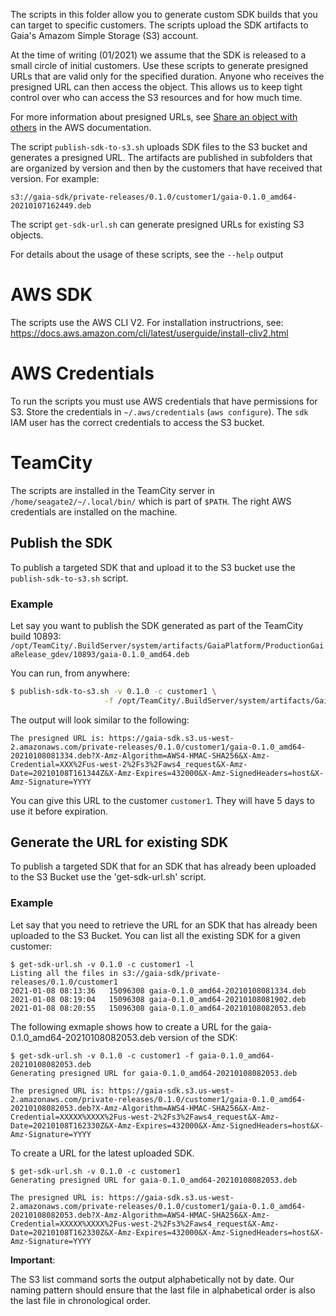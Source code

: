 The scripts in this folder allow you to generate custom SDK builds that you can target to specific customers. The scripts upload the SDK artifacts to Gaia's Amazom Simple Storage (S3) account.

At the time of writing (01/2021) we assume that the SDK is released to a small circle of initial customers. Use these scripts to generate presigned URLs that are valid only for the specified duration. Anyone who receives the presigned URL can then access the object. This allows us to keep tight control over who can access the S3 resources and for how much time.

For more information about presigned URLs, see [Share an object with others](https://docs.aws.amazon.com/AmazonS3/latest/dev/ShareObjectPreSignedURL.html) in the AWS documentation.  

The script `publish-sdk-to-s3.sh` uploads SDK files to the S3 bucket and generates a presigned URL. The artifacts are published 
in subfolders that are organized by version and then by the customers that have received that version. For example:  

`s3://gaia-sdk/private-releases/0.1.0/customer1/gaia-0.1.0_amd64-20210107162449.deb`

The script `get-sdk-url.sh` can generate presigned URLs for existing S3 objects.

For details about the usage of these scripts, see the `--help` output 

# AWS SDK

The scripts use the AWS CLI V2. For installation instructrions, see: 
https://docs.aws.amazon.com/cli/latest/userguide/install-cliv2.html

# AWS Credentials

To run the scripts you must use AWS credentials that have permissions for S3. Store the credentials in `~/.aws/credentials` (`aws configure`). The `sdk` IAM user has the correct credentials to access the S3 bucket.

# TeamCity

The scripts are installed in the TeamCity server in `/home/seagate2/~/.local/bin/` which is part of `$PATH`. The right
AWS credentials are installed on the machine.

## Publish the SDK

To publish a targeted SDK that and upload it to the S3 bucket use the `publish-sdk-to-s3.sh` script.

### Example

Let say you want to publish the SDK generated as part of the TeamCity build 10893:
`/opt/TeamCity/.BuildServer/system/artifacts/GaiaPlatform/ProductionGaiaRelease_gdev/10893/gaia-0.1.0_amd64.deb`

You can run, from anywhere:
```bash
$ publish-sdk-to-s3.sh -v 0.1.0 -c customer1 \
                     -f /opt/TeamCity/.BuildServer/system/artifacts/GaiaPlatform/ProductionGaiaRelease_gdev/10893/gaia-0.1.0_amd64.deb
```

The output will look similar to the following:

`The presigned URL is: https://gaia-sdk.s3.us-west-2.amazonaws.com/private-releases/0.1.0/customer1/gaia-0.1.0_amd64-20210108081334.deb?X-Amz-Algorithm=AWS4-HMAC-SHA256&X-Amz-Credential=XXX%2Fus-west-2%2Fs3%2Faws4_request&X-Amz-Date=20210108T161344Z&X-Amz-Expires=432000&X-Amz-SignedHeaders=host&X-Amz-Signature=YYYY`

You can give this URL to the customer `customer1`. They will have 5 days to use it before expiration.

## Generate the URL for existing SDK

To publish a targeted SDK that for an SDK that has already been uploaded to the S3 Bucket use the 'get-sdk-url.sh' script.

### Example
Let say that you need to retrieve the URL for an SDK that has already been uploaded to the S3 Bucket. You can list all the existing SDK
for a given customer:

```
$ get-sdk-url.sh -v 0.1.0 -c customer1 -l
Listing all the files in s3://gaia-sdk/private-releases/0.1.0/customer1
2021-01-08 08:13:36   15096308 gaia-0.1.0_amd64-20210108081334.deb
2021-01-08 08:19:04   15096308 gaia-0.1.0_amd64-20210108081902.deb
2021-01-08 08:20:55   15096308 gaia-0.1.0_amd64-20210108082053.deb
```

The following exmaple shows how to create a URL for the gaia-0.1.0_amd64-20210108082053.deb version of the SDK:

```
$ get-sdk-url.sh -v 0.1.0 -c customer1 -f gaia-0.1.0_amd64-20210108082053.deb
Generating presigned URL for gaia-0.1.0_amd64-20210108082053.deb

The presigned URL is: https://gaia-sdk.s3.us-west-2.amazonaws.com/private-releases/0.1.0/customer1/gaia-0.1.0_amd64-20210108082053.deb?X-Amz-Algorithm=AWS4-HMAC-SHA256&X-Amz-Credential=XXXXX%XXXX%2Fus-west-2%2Fs3%2Faws4_request&X-Amz-Date=20210108T162330Z&X-Amz-Expires=432000&X-Amz-SignedHeaders=host&X-Amz-Signature=YYYY
```

To create a URL for the latest uploaded SDK. 

```
$ get-sdk-url.sh -v 0.1.0 -c customer1
Generating presigned URL for gaia-0.1.0_amd64-20210108082053.deb

The presigned URL is: https://gaia-sdk.s3.us-west-2.amazonaws.com/private-releases/0.1.0/customer1/gaia-0.1.0_amd64-20210108082053.deb?X-Amz-Algorithm=AWS4-HMAC-SHA256&X-Amz-Credential=XXXXX%XXXX%2Fus-west-2%2Fs3%2Faws4_request&X-Amz-Date=20210108T162330Z&X-Amz-Expires=432000&X-Amz-SignedHeaders=host&X-Amz-Signature=YYYY
```

**Important**:

The S3 list command sorts the output alphabetically not by date. Our naming pattern should ensure that the last file in alphabetical order is also the last 
file in chronological order.
